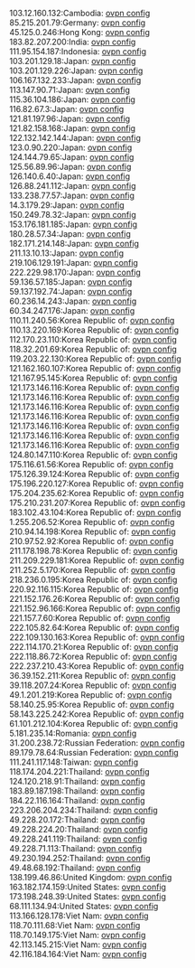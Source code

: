 103.12.160.132:Cambodia: [ovpn config](vpn/103_12_160_132.ovpn)  
85.215.201.79:Germany: [ovpn config](vpn/85_215_201_79.ovpn)  
45.125.0.246:Hong Kong: [ovpn config](vpn/45_125_0_246.ovpn)  
183.82.207.200:India: [ovpn config](vpn/183_82_207_200.ovpn)  
111.95.154.187:Indonesia: [ovpn config](vpn/111_95_154_187.ovpn)  
103.201.129.18:Japan: [ovpn config](vpn/103_201_129_18.ovpn)  
103.201.129.226:Japan: [ovpn config](vpn/103_201_129_226.ovpn)  
106.167.132.233:Japan: [ovpn config](vpn/106_167_132_233.ovpn)  
113.147.90.71:Japan: [ovpn config](vpn/113_147_90_71.ovpn)  
115.36.104.186:Japan: [ovpn config](vpn/115_36_104_186.ovpn)  
116.82.67.3:Japan: [ovpn config](vpn/116_82_67_3.ovpn)  
121.81.197.96:Japan: [ovpn config](vpn/121_81_197_96.ovpn)  
121.82.158.168:Japan: [ovpn config](vpn/121_82_158_168.ovpn)  
122.132.142.144:Japan: [ovpn config](vpn/122_132_142_144.ovpn)  
123.0.90.220:Japan: [ovpn config](vpn/123_0_90_220.ovpn)  
124.144.79.65:Japan: [ovpn config](vpn/124_144_79_65.ovpn)  
125.56.89.96:Japan: [ovpn config](vpn/125_56_89_96.ovpn)  
126.140.6.40:Japan: [ovpn config](vpn/126_140_6_40.ovpn)  
126.88.241.112:Japan: [ovpn config](vpn/126_88_241_112.ovpn)  
133.238.77.57:Japan: [ovpn config](vpn/133_238_77_57.ovpn)  
14.3.179.29:Japan: [ovpn config](vpn/14_3_179_29.ovpn)  
150.249.78.32:Japan: [ovpn config](vpn/150_249_78_32.ovpn)  
153.176.181.185:Japan: [ovpn config](vpn/153_176_181_185.ovpn)  
180.28.57.34:Japan: [ovpn config](vpn/180_28_57_34.ovpn)  
182.171.214.148:Japan: [ovpn config](vpn/182_171_214_148.ovpn)  
211.13.10.13:Japan: [ovpn config](vpn/211_13_10_13.ovpn)  
219.106.129.191:Japan: [ovpn config](vpn/219_106_129_191.ovpn)  
222.229.98.170:Japan: [ovpn config](vpn/222_229_98_170.ovpn)  
59.136.57.185:Japan: [ovpn config](vpn/59_136_57_185.ovpn)  
59.137.192.74:Japan: [ovpn config](vpn/59_137_192_74.ovpn)  
60.236.14.243:Japan: [ovpn config](vpn/60_236_14_243.ovpn)  
60.34.247.176:Japan: [ovpn config](vpn/60_34_247_176.ovpn)  
110.11.240.56:Korea Republic of: [ovpn config](vpn/110_11_240_56.ovpn)  
110.13.220.169:Korea Republic of: [ovpn config](vpn/110_13_220_169.ovpn)  
112.170.23.110:Korea Republic of: [ovpn config](vpn/112_170_23_110.ovpn)  
118.32.201.69:Korea Republic of: [ovpn config](vpn/118_32_201_69.ovpn)  
119.203.22.130:Korea Republic of: [ovpn config](vpn/119_203_22_130.ovpn)  
121.162.160.107:Korea Republic of: [ovpn config](vpn/121_162_160_107.ovpn)  
121.167.95.145:Korea Republic of: [ovpn config](vpn/121_167_95_145.ovpn)  
121.173.146.116:Korea Republic of: [ovpn config](vpn/121_173_146_116.ovpn)  
121.173.146.116:Korea Republic of: [ovpn config](vpn/121_173_146_116.ovpn)  
121.173.146.116:Korea Republic of: [ovpn config](vpn/121_173_146_116.ovpn)  
121.173.146.116:Korea Republic of: [ovpn config](vpn/121_173_146_116.ovpn)  
121.173.146.116:Korea Republic of: [ovpn config](vpn/121_173_146_116.ovpn)  
121.173.146.116:Korea Republic of: [ovpn config](vpn/121_173_146_116.ovpn)  
121.173.146.116:Korea Republic of: [ovpn config](vpn/121_173_146_116.ovpn)  
124.80.147.110:Korea Republic of: [ovpn config](vpn/124_80_147_110.ovpn)  
175.116.61.56:Korea Republic of: [ovpn config](vpn/175_116_61_56.ovpn)  
175.126.39.124:Korea Republic of: [ovpn config](vpn/175_126_39_124.ovpn)  
175.196.220.127:Korea Republic of: [ovpn config](vpn/175_196_220_127.ovpn)  
175.204.235.62:Korea Republic of: [ovpn config](vpn/175_204_235_62.ovpn)  
175.210.231.207:Korea Republic of: [ovpn config](vpn/175_210_231_207.ovpn)  
183.102.43.104:Korea Republic of: [ovpn config](vpn/183_102_43_104.ovpn)  
1.255.206.52:Korea Republic of: [ovpn config](vpn/1_255_206_52.ovpn)  
210.94.14.198:Korea Republic of: [ovpn config](vpn/210_94_14_198.ovpn)  
210.97.52.92:Korea Republic of: [ovpn config](vpn/210_97_52_92.ovpn)  
211.178.198.78:Korea Republic of: [ovpn config](vpn/211_178_198_78.ovpn)  
211.209.229.181:Korea Republic of: [ovpn config](vpn/211_209_229_181.ovpn)  
211.252.5.170:Korea Republic of: [ovpn config](vpn/211_252_5_170.ovpn)  
218.236.0.195:Korea Republic of: [ovpn config](vpn/218_236_0_195.ovpn)  
220.92.116.115:Korea Republic of: [ovpn config](vpn/220_92_116_115.ovpn)  
221.152.176.26:Korea Republic of: [ovpn config](vpn/221_152_176_26.ovpn)  
221.152.96.166:Korea Republic of: [ovpn config](vpn/221_152_96_166.ovpn)  
221.157.7.60:Korea Republic of: [ovpn config](vpn/221_157_7_60.ovpn)  
222.105.82.64:Korea Republic of: [ovpn config](vpn/222_105_82_64.ovpn)  
222.109.130.163:Korea Republic of: [ovpn config](vpn/222_109_130_163.ovpn)  
222.114.170.21:Korea Republic of: [ovpn config](vpn/222_114_170_21.ovpn)  
222.118.86.72:Korea Republic of: [ovpn config](vpn/222_118_86_72.ovpn)  
222.237.210.43:Korea Republic of: [ovpn config](vpn/222_237_210_43.ovpn)  
36.39.152.211:Korea Republic of: [ovpn config](vpn/36_39_152_211.ovpn)  
39.118.207.24:Korea Republic of: [ovpn config](vpn/39_118_207_24.ovpn)  
49.1.201.219:Korea Republic of: [ovpn config](vpn/49_1_201_219.ovpn)  
58.140.25.95:Korea Republic of: [ovpn config](vpn/58_140_25_95.ovpn)  
58.143.225.242:Korea Republic of: [ovpn config](vpn/58_143_225_242.ovpn)  
61.101.212.104:Korea Republic of: [ovpn config](vpn/61_101_212_104.ovpn)  
5.181.235.14:Romania: [ovpn config](vpn/5_181_235_14.ovpn)  
31.200.238.72:Russian Federation: [ovpn config](vpn/31_200_238_72.ovpn)  
89.179.78.64:Russian Federation: [ovpn config](vpn/89_179_78_64.ovpn)  
111.241.117.148:Taiwan: [ovpn config](vpn/111_241_117_148.ovpn)  
118.174.204.221:Thailand: [ovpn config](vpn/118_174_204_221.ovpn)  
124.120.218.91:Thailand: [ovpn config](vpn/124_120_218_91.ovpn)  
183.89.187.198:Thailand: [ovpn config](vpn/183_89_187_198.ovpn)  
184.22.116.164:Thailand: [ovpn config](vpn/184_22_116_164.ovpn)  
223.206.204.234:Thailand: [ovpn config](vpn/223_206_204_234.ovpn)  
49.228.20.172:Thailand: [ovpn config](vpn/49_228_20_172.ovpn)  
49.228.224.20:Thailand: [ovpn config](vpn/49_228_224_20.ovpn)  
49.228.241.119:Thailand: [ovpn config](vpn/49_228_241_119.ovpn)  
49.228.71.113:Thailand: [ovpn config](vpn/49_228_71_113.ovpn)  
49.230.194.252:Thailand: [ovpn config](vpn/49_230_194_252.ovpn)  
49.48.68.192:Thailand: [ovpn config](vpn/49_48_68_192.ovpn)  
138.199.46.86:United Kingdom: [ovpn config](vpn/138_199_46_86.ovpn)  
163.182.174.159:United States: [ovpn config](vpn/163_182_174_159.ovpn)  
173.198.248.39:United States: [ovpn config](vpn/173_198_248_39.ovpn)  
68.111.134.94:United States: [ovpn config](vpn/68_111_134_94.ovpn)  
113.166.128.178:Viet Nam: [ovpn config](vpn/113_166_128_178.ovpn)  
118.70.111.68:Viet Nam: [ovpn config](vpn/118_70_111_68.ovpn)  
118.70.149.175:Viet Nam: [ovpn config](vpn/118_70_149_175.ovpn)  
42.113.145.215:Viet Nam: [ovpn config](vpn/42_113_145_215.ovpn)  
42.116.184.164:Viet Nam: [ovpn config](vpn/42_116_184_164.ovpn)  
